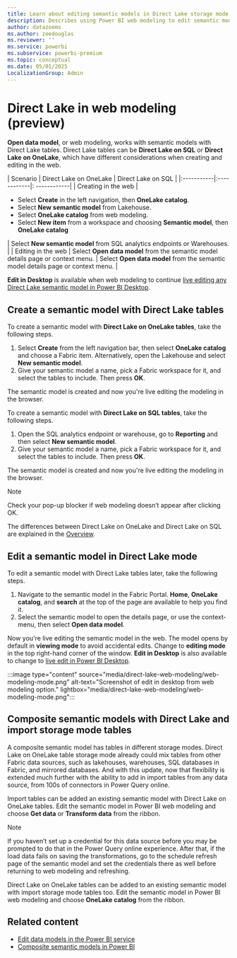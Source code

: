 ```yaml
---
title: Learn about editing semantic models in Direct Lake storage mode in the web
description: Describes using Power BI web modeling to edit semantic models in Power BI web modeling.
author: datazoems
ms.author: zoedouglas
ms.reviewer: ''
ms.service: powerbi
ms.subservice: powerbi-premium
ms.topic: conceptual
ms.date: 05/01/2025
LocalizationGroup: Admin
---
```

# Direct Lake in web modeling (preview)

**Open data model**, or web modeling, works with semantic models with Direct Lake tables. Direct Lake tables can be **Direct Lake on SQL** or **Direct Lake on OneLake**, which have different considerations when creating and editing in the web.

| Scenario | Direct Lake on OneLake | Direct Lake on SQL |
|:-----------|:------------|:  ------------|
| Creating in the web       | <ul><li>Select **Create** in the left navigation, then **OneLake catalog**.</li><li>Select **New semantic model** from Lakehouse.</li> <li>Select **OneLake catalog** from web modeling.</li> <li>Select **New item** from a workspace and choosing **Semantic model**, then **OneLake catalog**</li></ul>    | Select **New semantic model** from SQL analytics endpoints or Warehouses.       |
| Editing in the web       | Select **Open data model** from the semantic model details page or context menu.    | Select **Open data model** from the semantic model details page or context menu.    |

**Edit in Desktop** is available when web modeling to continue [live editing any Direct Lake semantic model in Power BI Desktop](direct-lake-power-bi-desktop.md). 

## Create a semantic model with Direct Lake tables

To create a semantic model with **Direct Lake on OneLake tables**, take the following steps.

1. Select **Create** from the left navigation bar, then select **OneLake catalog** and choose a Fabric item. Alternatively, open the Lakehouse and select **New semantic model**.
2.	Give your semantic model a name, pick a Fabric workspace for it, and select the tables to include. Then press **OK**.
   
The semantic model is created and now you're live editing the modeling in the browser.

To create a semantic model with **Direct Lake on SQL tables**, take the following steps.

1.	Open the SQL analytics endpoint or warehouse, go to **Reporting** and then select **New semantic model**.
2.	Give your semantic model a name, pick a Fabric workspace for it, and select the tables to include. Then press **OK**.
   
The semantic model is created and now you're live editing the modeling in the browser.

> [!NOTE]
> Check your pop-up blocker if web modeling doesn’t appear after clicking OK.

The differences between Direct Lake on OneLake and Direct Lake on SQL are explained in the [Overview](direct-lake-overview.md).

## Edit a semantic model in Direct Lake mode

To edit a semantic model with Direct Lake tables later, take the following steps.

1.	Navigate to the semantic model in the Fabric Portal. **Home**, **OneLake catalog**, and **search** at the top of the page are available to help you find it.
2.	Select the semantic model to open the details page, or use the context-menu, then select **Open data model**.

Now you're live editing the semantic model in the web. The model opens by default in **viewing mode** to avoid accidental edits. Change to **editing mode** in the top right-hand corner of the window. **Edit in Desktop** is also available to change to [live edit in Power BI Desktop](direct-lake-power-bi-desktop.md).

:::image type="content" source="media/direct-lake-web-modeling/web-modeling-mode.png" alt-text="Screenshot of edit in desktop from web modeling option." lightbox="media/direct-lake-web-modeling/web-modeling-mode.png":::

## Composite semantic models with Direct Lake and import storage mode tables

A composite semantic model has tables in different storage modes. Direct Lake on OneLake table storage mode already could mix tables from other Fabric data sources, such as lakehouses, warehouses, SQL databases in Fabric, and mirrored databases. And with this update, now that flexibility is extended much further with the ability to add in import tables from any data source, from 100s of connectors in Power Query online. 

Import tables can be added an existing semantic model with Direct Lake on OneLake tables. Edit the semantic model in Power BI web modeling and choose **Get data** or **Transform data** from the ribbon.

> [!Note]
> If you haven’t set up a credential for this data source before you may be prompted to do that in the Power Query online experience. After that, if the load data fails on saving the transformations, go to the schedule refresh page of the semantic model and set the credentials there as well before returning to web modeling and refreshing.

Direct Lake on OneLake tables can be added to an existing semantic model with import storage mode tables too. Edit the semantic model in Power BI web modeling and choose **OneLake catalog** from the ribbon.

## Related content

-	[Edit data models in the Power BI service](/power-bi/transform-model/service-edit-data-models)
-	[Composite semantic models in Power BI](/power-bi/transform-model/desktop-composite-models)




